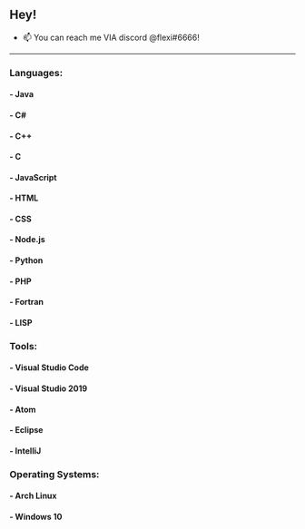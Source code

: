 ## Hey!

- 📫 You can reach me VIA discord @flexi#6666!
  
 ---

### Languages:

#### - Java
#### - C#
#### - C++
#### - C
#### - JavaScript
#### - HTML
#### - CSS
#### - Node.js
#### - Python
#### - PHP
#### - Fortran
#### - LISP

### Tools:

#### - Visual Studio Code 
#### - Visual Studio 2019
#### - Atom
#### - Eclipse
#### - IntelliJ


### Operating Systems:
#### - Arch Linux
#### - Windows 10
